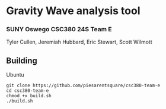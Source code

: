# Gravity Wave analysis tool
### SUNY Oswego CSC380 24S Team E
Tyler Cullen, Jeremiah Hubbard, Eric Stewart, Scott Wilmott

## Building
Ubuntu 
```
git clone https://github.com/piesarentsquare/csc380-team-e
cd csc380-team-e
chmod +x build.sh
./build.sh
```
